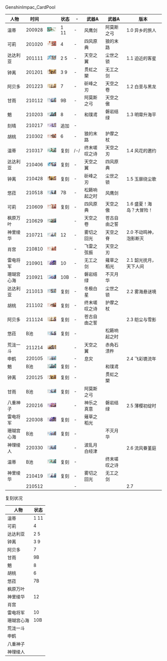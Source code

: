 GenshinImpac_CardPool

|人物|时间||状态|-|武器A|武器A|版本|
|----|----|----|----|----|----|----|----|
|温蒂|200928|<img src="/pool/1.0-1.png" alt="1.0-1" width=50>|1 11|-|风鹰剑|阿莫斯之弓|1.0 异乡的旅人|
|可莉|201020|<img src="/pool/1.0-2.jpeg" alt="1.0-2" width=50>|4|-|四风原典|狼的末路||
|达达利亚|201111|<img src="/pool/1.1-1.jpg" alt="1.1-1" width=50>|2 5|-|天空之翼|尘世之锁|1.1 迫近的客星|
|钟离|201201|<img src="/pool/1.1-2.jpg" alt="1.1-2" width=50>|3 9|-|贯虹之槊|无工之剑||
|阿贝多|201223|<img src="/pool/1.2-1.jpg" alt="1.2-1" width=50>|7|-|斫峰之刃|天空之卷|1.2 白垩与黑龙|
|甘雨|210112|<img src="/pool/1.2-2.jpg" alt="1.2-2" width=50>|9B|-|阿莫斯之弓|天空之傲||
|魈|210203|<img src="/pool/1.3-1.png" alt="1.3-1" width=50>|8|-|和璞鸢|磐岩结绿|1.3 明霄升海平|
|刻晴|210217|<img src="/pool/1.3-2.png" alt="1.3-2" width=50>|追加|-||||
|胡桃|210302|<img src="/pool/1.3-3.png" alt="1.3-3" width=50>|6|-|狼的末路|护摩之杖||
|温蒂|210317|<img src="/pool/1.4-1.jpg" alt="1.4-1" width=50>|复刻|/-/|终末嗟叹之诗|天空之刃|1.4 风花的邀约|
|达达利亚|210406|<img src="/pool/1.4-2.jpg" alt="1.4-2" width=50>|复刻|-|天空之翼|四风原典||
|钟离|210428|<img src="/pool/1.5-1.jpg" alt="1.5-1" width=50>|复刻|-|斫峰之刃|尘世之锁|1.5 玉扉绕尘歌|
|悠菈|210518|<img src="/pool/1.5-2.jpg" alt="1.5-2" width=50>|7B|-|松籁响起之时|风鹰剑||
|可莉|210609|<img src="/pool/1.6-1.png" alt="1.6-1" width=50>|复刻|-|四风原典|天空之傲|1.6 盛夏！海岛？大冒险！|
|枫原万叶|210629|<img src="/pool/1.6-2.png" alt="1.6-2" width=50>||-|天空之卷|苍古自由之誓||
|神里绫华|210721|<img src="/pool/2.0-1.jpg" alt="2.0-1" width=50>|12|-|雾切之回光|天空之脊|2.0 不动鸣神，泡影断灭|
|肖宫|210810|<img src="/pool/2.0-2.jpg" alt="2.0-2" width=50>||-|飞雷之弦振|天空之刃||
|雷电将军|210901|<img src="/pool/2.1-1.jpg" alt="2.1-1" width=50>|10|-|无工之剑|薙草之稻光|2.1 韶光抚月，天下人间|
|珊瑚宫心海|210921|<img src="/pool/2.1-2.jpg" alt="2.1-2" width=50>|10B|-|磐岩结绿|不灭月华||
|达达利亚|211013|<img src="/pool/2.2-1.jpg" alt="2.2-1" width=50>|复刻|-|冬极白星|尘世之锁|2.2 雾海悬谜境|
|胡桃|211102|<img src="/pool/2.2-2.jpg" alt="2.2-2" width=50>|复刻|-|终末嗟叹之诗|护摩之杖||
|阿贝多|211124|<img src="/pool/2.3-1.jpg" alt="2.3-1" width=50>|复刻|-|苍古自由之誓||2.3 皑尘与雪影|
|悠菈|B池|<img src="/pool/2.3-2.jpg" alt="2.3-2" width=50>|复刻|-||松籁响起之时||
|荒泷一斗|211214|<img src="/pool/2.3-3.jpg" alt="2.3-3" width=50>||-|天空之翼|赤角石溃杵||
|申鹤|220105|<img src="/pool/2.4-1.jpg" alt="2.4-1" width=50>||-|息灾||2.4 飞彩镌流年|
|魈|B池|<img src="/pool/2.4-2.jpg" alt="2.4-2" width=50>|复刻|-||和璞鸢||
|钟离|220125|<img src="/pool/2.4-3.jpg" alt="2.4-3" width=50>|复刻|-||贯虹之槊||
|甘雨|B池|<img src="/pool/2.4-4.jpg" alt="2.4-4" width=50>|复刻|-|阿莫斯之弓|||
|八重神子|220216|<img src="/pool/2.5-1.jpg" alt="2.5-1" width=50>||-|神乐之真意|磐岩结绿|2.5 薄樱初绽时|
|雷电将军|220308|<img src="/pool/2.5-2.jpg" alt="2.5-2" width=50>|复刻|-|薙草之稻光|||
|珊瑚宫心海|B池|<img src="/pool/2.5-3.jpg" alt="2.5-3" width=50>|复刻|-||不灭月华||
|神理绫人|220330|<img src="/pool/2.6-1.jpg" alt="2.6-1" width=50>||-|波乱月白经津||2.6 流风眷堇庭|
|温蒂|B池|<img src="/pool/2.6-2.jpg" alt="2.6-2" width=50>|复刻|-||终末嗟叹之诗||
|神里绫华|210419|<img src="/pool/2.6-3.jpg" alt="2.6-3" width=50>|复刻|-|雾切之回光|无工之剑||
||210512|||-|||2.7|

复刻状况

|人物|状态|
|----|----|
|温蒂|1 11|
|可莉|4|
|达达利亚|2 5|
|钟离|3 9|
|阿贝多|7|
|甘雨|9B|
|魈|8|
|胡桃|6|
|悠菈|7B|
|枫原万叶||
|神里绫华|12|
|肖宫||
|雷电将军|10|
|珊瑚宫心海|10B|
|荒泷一斗||
|申鹤||
|八重神子||
|神理绫人||